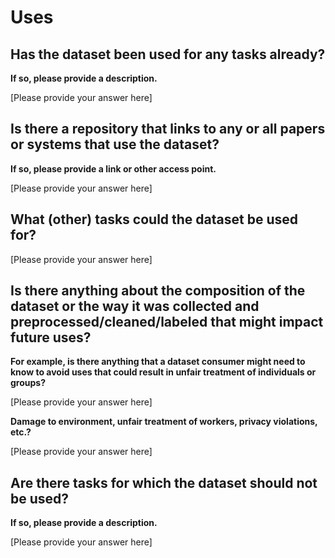 # Uses

## Has the dataset been used for any tasks already?

**If so, please provide a description.**

[Please provide your answer here]

## Is there a repository that links to any or all papers or systems that use the dataset?

**If so, please provide a link or other access point.**

[Please provide your answer here]

## What (other) tasks could the dataset be used for?

[Please provide your answer here]

## Is there anything about the composition of the dataset or the way it was collected and preprocessed/cleaned/labeled that might impact future uses?

**For example, is there anything that a dataset consumer might need to know to avoid uses that could result in unfair treatment of individuals or groups?**

[Please provide your answer here]

**Damage to environment, unfair treatment of workers, privacy violations, etc.?**

[Please provide your answer here]

## Are there tasks for which the dataset should not be used?

**If so, please provide a description.**

[Please provide your answer here]